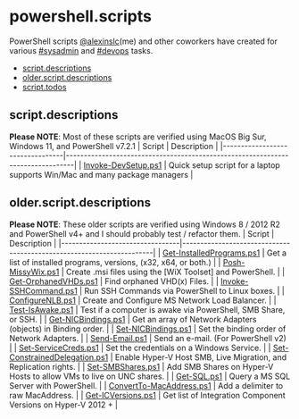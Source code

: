 # powershell.scripts
PowerShell scripts [@alexinslc](https://twitter.com/alexinslc)(me) and other coworkers have created for various [#sysadmin](https://twitter.com/search?q=%23sysadmin) and [#devops](https://twitter.com/search?q=%23devops) tasks.  


* [script.descriptions](https://github.com/alexinslc/powershell#scriptdescriptions)
* [older.script.descriptions](https://github.com/alexinslc/powershell#olderscriptdescriptions)
* [script.todos](https://github.com/alexinslc/powershell#scripttodos)


## script.descriptions
**Please NOTE**: Most of these scripts are verified using MacOS Big Sur, Windows 11, and PowerShell v7.2.1
| Script                          | Description                                                                    |
|---------------------------------|--------------------------------------------------------------------------------|
| [Invoke-DevSetup.ps1]      | Quick setup script for a laptop supports Win/Mac and many package managers |


## older.script.descriptions
**Please NOTE**: These older scripts are verified using Windows 8 / 2012 R2 and PowerShell v4+ and I should probably test / refactor them.
| Script                          | Description                                                          |
|---------------------------------|----------------------------------------------------------------------|
| [Get-InstalledPrograms.ps1]     | Get a list of installed programs, versions, (x32, x64, or both.)     |
| [Posh-MissyWix.ps1]             | Create .msi files using the [WiX Toolset] and PowerShell.            |
| [Get-OrphanedVHDs.ps1]          | Find orphaned VHD(x) Files.                                          |
| [Invoke-SSHCommand.ps1]         | Run SSH Commands via PowerShell to Linux boxes.                      |
| [ConfigureNLB.ps1]              | Create and Configure MS Network Load Balancer.                       |
| [Test-IsAwake.ps1]              | Test if a computer is awake via PowerShell, SMB Share, or SSH.       |
| [Get-NICBindings.ps1]           | Get an array of Network Adapters (objects) in Binding order.         |
| [Set-NICBindings.ps1]           | Set the binding order of Network Adapters.                           |
| [Send-Email.ps1]                | Send an e-mail. (For PowerShell v2)                                  |
| [Set-ServiceCreds.ps1]          | Set the credentials on a Windows Service.                            |
| [Set-ConstrainedDelegation.ps1] | Enable Hyper-V Host SMB, Live Migration, and Replication rights.     |
| [Set-SMBShares.ps1]             | Add SMB Shares on Hyper-V Hosts to allow VMs to live on UNC shares.  |
| [Get-SQL.ps1]                   | Query a MS SQL Server with PowerShell.                               |
| [ConvertTo-MacAddress.ps1]      | Add a delimiter to raw MacAddress.                                   |
| [Get-ICVersions.ps1]            | Get list of Integration Component Versions on Hyper-V 2012 +         |

<!-- Links for the table -->
[Get-InstalledPrograms.ps1]: https://github.com/alexinslc/powershell/blob/master/Get-InstalledPrograms.ps1
[Posh-MissyWix.ps1]: https://github.com/alexinslc/powershell/blob/master/Posh-MissyWix.ps1
[Get-OrphanedVHDs.ps1]: https://github.com/alexinslc/powershell/blob/master/Get-OrphanedVHDs.ps1
[Invoke-SSHCommand.ps1]: https://github.com/alexinslc/powershell/blob/master/Invoke-SSHCommand.ps1
[ConfigureNLB.ps1]: https://github.com/alexinslc/powershell/blob/master/ConfigureNLB.ps1
[Test-IsAwake.ps1]: https://github.com/alexinslc/powershell/blob/master/Test-IsAwake.ps1
[Get-NICBindings.ps1]: https://github.com/alexinslc/powershell/blob/master/Get-NICBindings.ps1
[Set-NICBindings.ps1]: https://github.com/alexinslc/powershell/blob/master/Set-NICBindings.ps1
[Send-Email.ps1]: https://github.com/alexinslc/powershell/blob/master/Send-Email.ps1
[Set-ServiceCreds.ps1]: https://github.com/alexinslc/powershell/blob/master/Set-ServiceCreds.ps1
[Set-ConstrainedDelegation.ps1]: https://github.com/alexinslc/powershell/blob/master/Set-ConstrainedDelegation.ps1
[Set-SMBShares.ps1]: https://github.com/alexinslc/powershell/blob/master/Set-SMBShares.ps1
[Get-SQL.ps1]: https://github.com/alexinslc/powershell/blob/master/Get-SQL.ps1
[ConvertTo-MacAddress.ps1]: https://github.com/alexinslc/powershell/blob/master/ConvertTo-MacAddress.ps1
[Get-ICVersions.ps1]: https://github.com/alexinslc/powershell/blob/master/Get-ICVersions.ps1
[Invoke-DevSetup.ps1]: https://github.com/alexinslc/powershell/blob/master/Invoke-DevSetup.ps1
